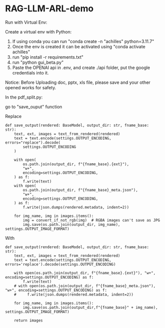 # RAG-LLM-ARL-demo

Run with Virtual Env:

Create a virtual env with Python: 
1. If using conda you can run "conda create -n "achilles" python=3.11.7"
2. Once the env is created it can be activated using "conda activate achilles"
3. run "pip install -r requirements.txt"
4. run "python gui_beta.py"
5. Paste the OPENAI api in .env, and create ./api folder, put the google credentials into it.

Notice: 
Before Uploading doc, pptx, xls file, please save and your other opened works for safety.


In the pdf_split.py:

go to "save_ouput" function 

Replace 

    def save_output(rendered: BaseModel, output_dir: str, fname_base: str):
        text, ext, images = text_from_rendered(rendered)
        text = text.encode(settings.OUTPUT_ENCODING, errors="replace").decode(
            settings.OUTPUT_ENCODING
        )

        with open(
            os.path.join(output_dir, f"{fname_base}.{ext}"),
            "w+",
            encoding=settings.OUTPUT_ENCODING,
        ) as f:
            f.write(text)
        with open(
            os.path.join(output_dir, f"{fname_base}_meta.json"),
            "w+",
            encoding=settings.OUTPUT_ENCODING,
        ) as f:
            f.write(json.dumps(rendered.metadata, indent=2))

        for img_name, img in images.items():
            img = convert_if_not_rgb(img)  # RGBA images can't save as JPG
            img.save(os.path.join(output_dir, img_name), settings.OUTPUT_IMAGE_FORMAT)

With

    def save_output(rendered: BaseModel, output_dir: str, fname_base: str):
        text, ext, images = text_from_rendered(rendered)
        text = text.encode(settings.OUTPUT_ENCODING, errors='replace').decode(settings.OUTPUT_ENCODING)

        with open(os.path.join(output_dir, f"{fname_base}.{ext}"), "w+", encoding=settings.OUTPUT_ENCODING) as f:
            f.write(text)
        # with open(os.path.join(output_dir, f"{fname_base}_meta.json"), "w+", encoding=settings.OUTPUT_ENCODING) as f:
        #     f.write(json.dumps(rendered.metadata, indent=2))

        for img_name, img in images.items():
            img.save(os.path.join(output_dir,f"{fname_base}" + img_name), settings.OUTPUT_IMAGE_FORMAT)
        
        return images
